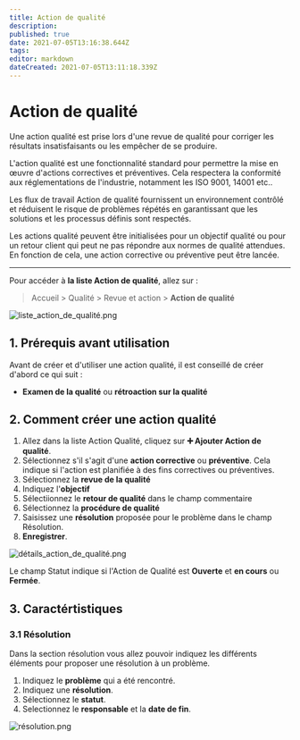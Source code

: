 ```yaml
---
title: Action de qualité
description: 
published: true
date: 2021-07-05T13:16:38.644Z
tags: 
editor: markdown
dateCreated: 2021-07-05T13:11:18.339Z
---
```


# Action de qualité

Une action qualité est prise lors d'une revue de qualité pour corriger les résultats insatisfaisants ou les empêcher de se produire.

L'action qualité est une fonctionnalité standard pour permettre la mise en œuvre d'actions correctives et préventives. Cela respectera la conformité aux réglementations de l'industrie, notamment les ISO 9001, 14001 etc..

Les flux de travail Action de qualité fournissent un environnement contrôlé et réduisent le risque de problèmes répétés en garantissant que les solutions et les processus définis sont respectés.

Les actions qualité peuvent être initialisées pour un objectif qualité ou pour un retour client qui peut ne pas répondre aux normes de qualité attendues. En fonction de cela, une action corrective ou préventive peut être lancée.

---

Pour accéder à **la liste Action de qualité**, allez sur :

> Accueil > Qualité > Revue et action > **Action de qualité**

![liste_action_de_qualité.png](/quality/quality-action/liste_action_de_qualité.png)

## 1. Prérequis avant utilisation

Avant de créer et d'utiliser une action qualité, il est conseillé de créer d'abord ce qui suit :

- **Examen de la qualité** ou **rétroaction sur la qualité**

## 2. Comment créer une action qualité

1. Allez dans la liste Action Qualité, cliquez sur **:heavy_plus_sign: Ajouter Action de qualité**.
2. Sélectionnez s'il s'agit d'une **action corrective** ou **préventive**. Cela indique si l'action est planifiée à des fins correctives ou préventives.
3. Sélectionnez la **revue de la qualité**
4. Indiquez l'**objectif**
5. Sélectiionnez le **retour de qualité** dans le champ commentaire
6. Sélectionnez la **procédure de qualité**
5. Saisissez une **résolution** proposée pour le problème dans le champ Résolution.
6. **Enregistrer**.

![détails_action_de_qualité.png](/quality/quality-action/détails_action_de_qualité.png)

Le champ Statut indique si l'Action de Qualité est **Ouverte** et **en cours** ou **Fermée**.

## 3. Caractértistiques

### 3.1 Résolution

Dans la section résolution vous allez pouvoir indiquez les différents éléments pour proposer une résolution à un problème.

1. Indiquez le **problème** qui a été rencontré.
2. Indiquez une **résolution**.
3. Sélectionnez le **statut**.
4. Selectionnez le **responsable** et la **date de fin**.

![résolution.png](/quality/quality-action/résolution.png)